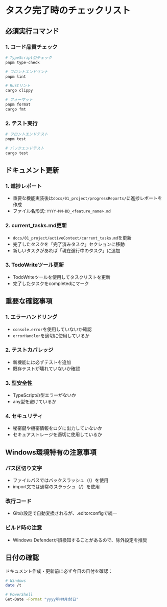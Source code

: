 # タスク完了時のチェックリスト

## 必須実行コマンド

### 1. コード品質チェック
```bash
# TypeScript型チェック
pnpm type-check

# フロントエンドリント
pnpm lint

# Rustリント
cargo clippy

# フォーマット
pnpm format
cargo fmt
```

### 2. テスト実行
```bash
# フロントエンドテスト
pnpm test

# バックエンドテスト
cargo test
```

## ドキュメント更新

### 1. 進捗レポート
- 重要な機能実装後は`docs/01_project/progressReports/`に進捗レポートを作成
- ファイル名形式: `YYYY-MM-DD_<feature_name>.md`

### 2. current_tasks.md更新
- `docs/01_project/activeContext/current_tasks.md`を更新
- 完了したタスクを「完了済みタスク」セクションに移動
- 新しいタスクがあれば「現在進行中のタスク」に追加

### 3. TodoWriteツール更新
- TodoWriteツールを使用してタスクリストを更新
- 完了したタスクをcompletedにマーク

## 重要な確認事項

### 1. エラーハンドリング
- `console.error`を使用していないか確認
- `errorHandler`を適切に使用しているか

### 2. テストカバレッジ
- 新機能には必ずテストを追加
- 既存テストが壊れていないか確認

### 3. 型安全性
- TypeScriptの型エラーがないか
- any型を避けているか

### 4. セキュリティ
- 秘密鍵や機密情報をログに出力していないか
- セキュアストレージを適切に使用しているか

## Windows環境特有の注意事項

### パス区切り文字
- ファイルパスではバックスラッシュ（\）を使用
- import文では通常のスラッシュ（/）を使用

### 改行コード
- Gitの設定で自動変換されるが、.editorconfigで統一

### ビルド時の注意
- Windows Defenderが誤検知することがあるので、除外設定を推奨

## 日付の確認
ドキュメント作成・更新前に必ず今日の日付を確認：
```bash
# Windows
date /t

# PowerShell
Get-Date -Format "yyyy年MM月dd日"
```
